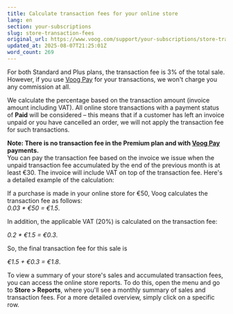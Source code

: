 ```yaml
---
title: Calculate transaction fees for your online store
lang: en
section: your-subscriptions
slug: store-transaction-fees
original_url: https://www.voog.com/support/your-subscriptions/store-transaction-fees
updated_at: 2025-08-07T21:25:01Z
word_count: 269
---
```

For both Standard and Plus plans, the transaction fee is 3% of the total sale. However, if you use [Voog Pay](/support/online-store/voog-pay) for your transactions, we won't charge you any commission at all.

We calculate the percentage based on the transaction amount (invoice amount including VAT). All online store transactions with a payment status of **Paid** will be considered – this means that if a customer has left an invoice unpaid or you have cancelled an order, we will not apply the transaction fee for such transactions.  
  
**Note: There is no transaction fee in the Premium plan and with [Voog Pay](/support/online-store/voog-pay) payments.**  
You can pay the transaction fee based on the invoice we issue when the unpaid transaction fee accumulated by the end of the previous month is at least €30. The invoice will include VAT on top of the transaction fee. Here's a detailed example of the calculation:  
  
If a purchase is made in your online store for €50, Voog calculates the transaction fee as follows:  
 *0.03 * €50 = €1.5*.

In addition, the applicable VAT (20%) is calculated on the transaction fee:

*0.2 * €1.5 = €0.3*.

  

So, the final transaction fee for this sale is

*€1.5 + €0.3 = €1.8*.  
  
To view a summary of your store's sales and accumulated transaction fees, you can access the online store reports. To do this, open the menu and go to **Store > Reports**, where you'll see a monthly summary of sales and transaction fees. For a more detailed overview, simply click on a specific row.
